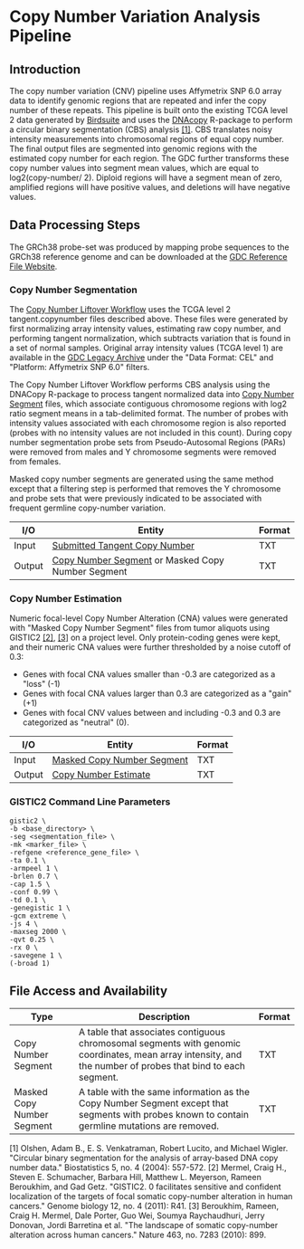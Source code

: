# Copy Number Variation Analysis Pipeline

## Introduction

The copy number variation (CNV) pipeline uses Affymetrix SNP 6.0 array data to identify genomic regions that are repeated and infer the copy number of these repeats. This pipeline is built onto the existing TCGA level 2 data generated by [Birdsuite](https://www.broadinstitute.org/scientific-community/science/programs/medical-and-population-genetics/birdsuite/birdsuite) and uses the [DNAcopy](http://www.bioconductor.org/packages/release/bioc/html/DNAcopy.html) R-package to perform a circular binary segmentation (CBS) analysis [[1]](http://biostatistics.oxfordjournals.org/content/5/4/557.short). CBS translates noisy intensity measurements into chromosomal regions of equal copy number.  The final output files are segmented into genomic regions with the estimated copy number for each region. The GDC further transforms these copy number values into segment mean values, which are equal to log2(copy-number/ 2). Diploid regions will have a segment mean of zero, amplified regions will have positive values, and deletions will have negative values.


## Data Processing Steps

The GRCh38 probe-set was produced by mapping probe sequences to the GRCh38 reference genome and can be downloaded at the [GDC Reference File Website](https://gdc.cancer.gov/about-data/data-harmonization-and-generation/gdc-reference-files).

### Copy Number Segmentation

The [Copy Number Liftover Workflow](/Data_Dictionary/viewer/#?view=table-definition-view&id=copy_number_liftover_workflow) uses the TCGA level 2 tangent.copynumber files described above. These files were generated by first normalizing array intensity values, estimating raw copy number, and performing tangent normalization, which subtracts variation that is found in a set of normal samples. Original array intensity values (TCGA level 1) are available in the [GDC Legacy Archive](https://portal.gdc.cancer.gov/legacy-archive/) under the "Data Format: CEL" and "Platform: Affymetrix SNP 6.0" filters.

The Copy Number Liftover Workflow performs CBS analysis using the DNACopy R-package to process tangent normalized data into [Copy Number Segment](/Data_Dictionary/viewer/#?view=table-definition-view&id=copy_number_segment) files, which associate contiguous chromosome regions with log2 ratio segment means in a tab-delimited format.  The number of probes with intensity values associated with each chromosome region is also reported (probes with no intensity values are not included in this count).  During copy number segmentation probe sets from Pseudo-Autosomal Regions (PARs) were removed from males and Y chromosome segments were removed from females.

Masked copy number segments are generated using the same method except that a filtering step is performed that removes the Y chromosome and probe sets that were previously indicated to be associated with frequent germline copy-number variation.   

| I/O | Entity | Format |
|---|---|---|
| Input | [Submitted Tangent Copy Number](/Data_Dictionary/viewer/#?view=table-definition-view&id=submitted_tangent_copy_number) |  TXT |
| Output | [Copy Number Segment](/Data_Dictionary/viewer/#?view=table-definition-view&id=copy_number_segment) or Masked Copy Number Segment | TXT  |


### Copy Number Estimation

Numeric focal-level Copy Number Alteration (CNA) values were generated with "Masked Copy Number Segment" files from tumor aliquots using GISTIC2 [[2]](https://genomebiology.biomedcentral.com/articles/10.1186/gb-2011-12-4-r41), [[3]](https://www.nature.com/articles/nature08822) on a project level. Only protein-coding genes were kept, and their numeric CNA values were further thresholded by a noise cutoff of 0.3:
* Genes with focal CNA values smaller than -0.3 are categorized as a "loss" (-1)
* Genes with  focal CNA values larger than 0.3 are categorized as a "gain" (+1)
* Genes with focal CNV values between and including -0.3 and 0.3 are categorized as "neutral" (0).

| I/O | Entity | Format |
|---|---|---|
| Input | [Masked Copy Number Segment](/Data_Dictionary/viewer/#?view=table-definition-view&id=copy_number_segment) |  TXT |
| Output | [Copy Number Estimate](/Data_Dictionary/viewer/#?view=table-definition-view&id=copy_number_estimate) | TXT  |


### GISTIC2 Command Line Parameters

```Shell
gistic2 \
-b <base_directory> \
-seg <segmentation_file> \
-mk <marker_file> \
-refgene <reference_gene_file> \
-ta 0.1 \
-armpeel 1 \
-brlen 0.7 \
-cap 1.5 \
-conf 0.99 \
-td 0.1 \
-genegistic 1 \
-gcm extreme \
-js 4 \
-maxseg 2000 \
-qvt 0.25 \
-rx 0 \
-savegene 1 \
(-broad 1)
```


## File Access and Availability

| Type | Description | Format |
|---|---|---|
| Copy Number Segment| A table that associates contiguous chromosomal segments with genomic coordinates, mean array intensity, and the number of probes that bind to each segment. |  TXT |
| Masked Copy Number Segment | A table with the same information as the Copy Number Segment except that segments with probes known to contain germline mutations are removed. |  TXT |

[1] Olshen, Adam B., E. S. Venkatraman, Robert Lucito, and Michael Wigler. "Circular binary segmentation for the analysis of array-based DNA copy number data." Biostatistics 5, no. 4 (2004): 557-572.
[2] Mermel, Craig H., Steven E. Schumacher, Barbara Hill, Matthew L. Meyerson, Rameen Beroukhim, and Gad Getz. "GISTIC2. 0 facilitates sensitive and confident localization of the targets of focal somatic copy-number alteration in human cancers." Genome biology 12, no. 4 (2011): R41.
[3] Beroukhim, Rameen, Craig H. Mermel, Dale Porter, Guo Wei, Soumya Raychaudhuri, Jerry Donovan, Jordi Barretina et al. "The landscape of somatic copy-number alteration across human cancers." Nature 463, no. 7283 (2010): 899.
